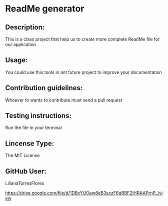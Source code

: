 # ReadMe generator

## Description:
This is a class project that help us to create more complete ReadMe file for our application 
## Usage: 
You could use this tools in ant future project to improve your documentation
## Contribution guidelines:
Whoever to wants to contribute must send a pull request
## Testing instructions:
Run the file in your terminal
## Lincense Type:
The MIT License
## GitHub User:
LilianaTorresFlores

https://drive.google.com/file/d/1DBcYUOaw6eB3sczF6gBBFZjHRAAPrnP_/view